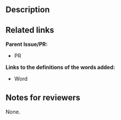 ## Description

## Related links

**Parent Issue/PR:**

- PR

**Links to the definitions of the words added:**

- Word

<!-- ⬇️🟢
**Private Links:**

- [CompanyName internal link]()
⬆️🟢 -->

## Notes for reviewers

None.
